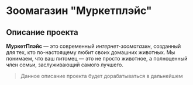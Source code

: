 # Зоомагазин "Муркетплэйс"
## Описание проекта
**МуркетПлэйс** — это современный *интернет-зоомагазин*, созданный для тех, кто по-настоящему любит своих домашних животных. Мы понимаем, что ваш питомец — это не просто животное, а полноценный член семьи, заслуживающий самого лучшего.
> Данное описание проекта будет дорабатываться в дальнейшем
